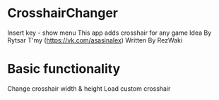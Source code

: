 # CrosshairChanger
Insert key - show menu
This app adds crosshair for any game
Idea By Rytsar T'my (https://vk.com/asasinalex)
Written By RezWaki

# Basic functionality
Change crosshair width & height
Load custom crosshair
